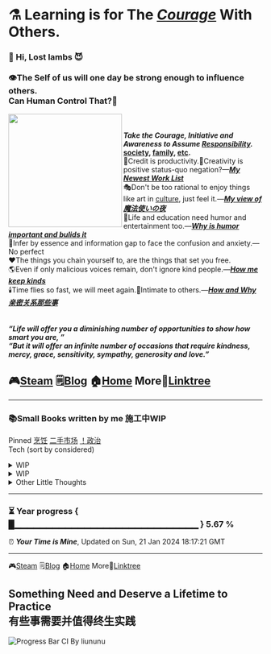 # ⚗️ Learning is for The *[Courage](AAAA)* With Others.
### 🌱 Hi, Lost lambs 😈<br/><br/>👁️The Self of us will one day be strong enough to influence others.<br/>Can Human Control That?👿
<img align="left" src="https://github.com/VoluntieTsai/VoluntieTsai/blob/main/Elias.png" height="225" width="auto" ><br/><br/>
***Take the Courage, Initiative and Awareness to Assume [Responsibility](AAAA).*** **[society](AAAA), [family](AAAA), [etc](AAAA).**   
🤝Credit is productivity.🤔Creativity is positive status-quo negation?—***[My Newest Work List](AAAA)***  
🎭Don't be too rational to enjoy things like art in [culture](AAAA), just feel it.—***[My view of 魔法使いの夜](AAAA)***   
👻Life and education need humor and entertainment too.—***[Why is humor important and bulids it](AAAA)***  
💬Infer by essence and information gap to face the confusion and anxiety.—No perfect  
❤️The things you chain yourself to, are the things that set you free.  
🌎Even if only malicious voices remain, don't ignore kind people.—***[How me keep kinds](AAAA)***  
🕯️Time flies so fast, we will meet again.💞Intimate to others.—***[How and Why 亲密关系那些事](AAAA)***  
<br/><br/>
***“Life will offer you a diminishing number of opportunities to show how smart you are, ”***  
***“But it will offer an infinite number of occasions that require kindness, mercy, grace, sensitivity, sympathy, generosity and love.”***  

## 🎮[Steam](https://steamcommunity.com/profiles/76561198179920187) 🗒️[Blog](XXXX) 🏠[Home](https://steamcommunity.com/profiles/76561198179920187) More🌿[Linktree](https://linktr.ee/)
---
### 📚Small Books written by me 施工中WIP
Pinned 
[烹饪](AAAA) [二手市场](AAAA) [！政治](AAAA)   
Tech (sort by considered)  

<details>
  <summary>WIP</summary>
  
—**[行业气氛的主动理解调控以及新人的培养](AAAA)**  
—**[认为他人无法欣赏所以妥协或敷衍是种"傲慢"](AAAA)**  
—**[技术管理体系](AAAA)** 资本   
—**[技术选择](AAAA)** 投入，产出   
—**[过于或只投入技术是一种逃避](AAAA)**  
</details>

<details>
  <summary>WIP</summary>
  
Others  
—**[不要用单一观点解释社会现象](AAAA)** 回音廊效应  
—**[充分、必要条件与现象的解释](AAAA)**  
—**[选择与系统的上限与下限](AAAA)**  
</details>

<details>
  <summary>Other Little Thoughts</summary>
🍃Anger is easy, but same to forget.<br/>
🛡️Guarding the bottom line of everything.<br/>
🔥Let's do something for our lovely worlds, again and again.
</details>

---
### ⏳ Year progress { █▁▁▁▁▁▁▁▁▁▁▁▁▁▁▁▁▁▁▁▁▁▁▁▁▁▁▁▁▁ } 5.67 %
⏰ ***Your Time is Mine***, Updated on Sun, 21 Jan 2024 18:17:21 GMT

---
🎮[Steam](https://steamcommunity.com/profiles/76561198179920187) 🗒️[Blog](https://steamcommunity.com/profiles/76561198179920187) 🏠[Home](https://steamcommunity.com/profiles/76561198179920187) More🌿[Linktree](https://linktr.ee/)

## Something Need and Deserve a Lifetime to Practice<br>有些事需要并值得终生实践
![Progress Bar CI By liununu](https://github.com/liununu/liununu/workflows/Progress%20Bar%20CI/badge.svg)

